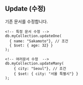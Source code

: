 ## Update (수정)

기존 문서를 수정합니다.

```
<!-- 특정 문서 수정 -->
db.myCollection.updateOne(
  { name: "Sakamoto"}, // 조건
  { $set: { age: 32} }
);

<!-- 여러문서 수정  -->
db.myCollection.updateMany(
    { city: "Seoul"}, // 조건
    { $set: { city: "서울 특별시"} }
);
```
